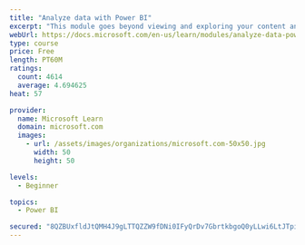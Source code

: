 ```yaml
---
title: "Analyze data with Power BI"
excerpt: "This module goes beyond viewing and exploring your content and explains how to interact with it by working with reports and dashboards to uncover and share new business insights."
webUrl: https://docs.microsoft.com/en-us/learn/modules/analyze-data-power-bi/
type: course
price: Free
length: PT60M
ratings:
  count: 4614
  average: 4.694625
heat: 57

provider:
  name: Microsoft Learn
  domain: microsoft.com
  images:
    - url: /assets/images/organizations/microsoft.com-50x50.jpg
      width: 50
      height: 50

levels:
  - Beginner

topics:
  - Power BI

secured: "8QZBUxfldJtQMH4J9gLTTQZZW9fDNi0IFyQrDv7GbrtkbgoQ0yLLwi6LtJTpibWenrdMthozA1Avibc2zuhV4SGGUtbOLePzUgvDtqRyGnbiRYzU7tZgx34+2eppMGg31vut9IHZBIEX3Pc657Gw/ntjyWAf2DppQTgmQoUuHRzVx/hn3/diYCgL3QIheOw3ZpGgSDAmBrGjZEG+54Qt0qxEpHN1NTi6x+7Ll71/cuKrksgyIpz4QW48dvrfdP/krEsmFTwsy5qnqaeuuKDyeFPL9bh+0sByaYp+nfzWvIl+YcKI5wJe7Eae9bRtaRE2EtBgdK4IsQI1SPkHtmGzRHaO0KAq31Px2oaaMghOXQue7ecg4uy1hhf/QMHR62EHmPgWtZfj604dSO+rWxc23A==;t15LSBk66jY0CYhgqaXmqQ=="
---
```


